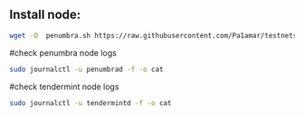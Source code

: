 ## Install node:
```bash
wget -O  penumbra.sh https://raw.githubusercontent.com/Pa1amar/testnets/main/penumbra/penumbra.sh && sudo chmod +x penumbra.sh && /bin/bash penumbra.sh
```
#check penumbra node logs
```bash
sudo journalctl -u penumbrad -f -o cat
```
#check tendermint node logs
```bash
sudo journalctl -u tendermintd -f -o cat
```
